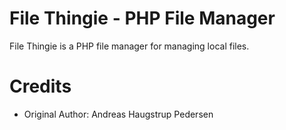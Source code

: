 # File Thingie - PHP File Manager
File Thingie is a PHP file manager for managing local files.

# Credits
* Original Author:  Andreas Haugstrup Pedersen
